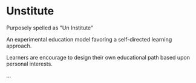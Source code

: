 # Unstitute

Purposely spelled as "Un Institute"

An experimental education model favoring a self-directed learning approach. 

Learners are encourage to design their own educational path based upon personal interests.

...
